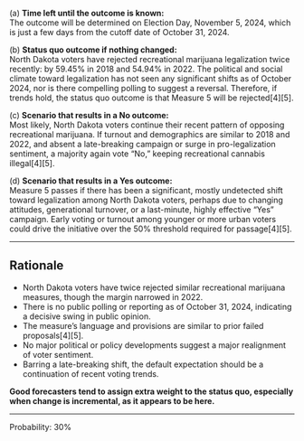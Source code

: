 (a) **Time left until the outcome is known:**  
The outcome will be determined on Election Day, November 5, 2024, which is just a few days from the cutoff date of October 31, 2024.

(b) **Status quo outcome if nothing changed:**  
North Dakota voters have rejected recreational marijuana legalization twice recently: by 59.45% in 2018 and 54.94% in 2022. The political and social climate toward legalization has not seen any significant shifts as of October 2024, nor is there compelling polling to suggest a reversal. Therefore, if trends hold, the status quo outcome is that Measure 5 will be rejected[4][5].

(c) **Scenario that results in a No outcome:**  
Most likely, North Dakota voters continue their recent pattern of opposing recreational marijuana. If turnout and demographics are similar to 2018 and 2022, and absent a late-breaking campaign or surge in pro-legalization sentiment, a majority again vote “No,” keeping recreational cannabis illegal[4][5].

(d) **Scenario that results in a Yes outcome:**  
Measure 5 passes if there has been a significant, mostly undetected shift toward legalization among North Dakota voters, perhaps due to changing attitudes, generational turnover, or a last-minute, highly effective “Yes” campaign. Early voting or turnout among younger or more urban voters could drive the initiative over the 50% threshold required for passage[4][5].

---

## Rationale

- North Dakota voters have twice rejected similar recreational marijuana measures, though the margin narrowed in 2022.
- There is no public polling or reporting as of October 31, 2024, indicating a decisive swing in public opinion.
- The measure’s language and provisions are similar to prior failed proposals[4][5].
- No major political or policy developments suggest a major realignment of voter sentiment.
- Barring a late-breaking shift, the default expectation should be a continuation of recent voting trends.

**Good forecasters tend to assign extra weight to the status quo, especially when change is incremental, as it appears to be here.**

---

Probability: 30%